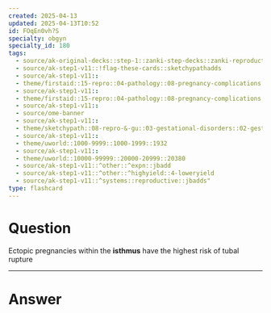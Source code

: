 ```yaml
---
created: 2025-04-13
updated: 2025-04-13T10:52
id: FOqEn0vh?S
specialty: obgyn
specialty_id: 180
tags:
  - source/ak-original-decks::step-1::zanki-step-decks::zanki-reproductive::reproductive-physiology-+-anatomy/embryo
  - source/ak-step1-v11::!flag-these-cards::sketchypathadds
  - source/ak-step1-v11::
  - theme/firstaid::15-repro::04-pathology::08-pregnancy-complications
  - source/ak-step1-v11::
  - theme/firstaid::15-repro::04-pathology::08-pregnancy-complications::ectopic-pregnancy
  - source/ak-step1-v11::
  - source/ome-banner
  - source/ak-step1-v11::
  - theme/sketchypath::08-repro-&-gu::03-gestational-disorders::02-gestational-disorders
  - source/ak-step1-v11::
  - theme/uworld::1000-9999::1000-1999::1932
  - source/ak-step1-v11::
  - theme/uworld::10000-99999::20000-20999::20380
  - source/ak-step1-v11::^other::^expn::jbadd
  - source/ak-step1-v11::^other::^highyield::4-loweryield
  - source/ak-step1-v11::^systems::reproductive::jbadds"
type: flashcard
---
```


# Question
Ectopic pregnancies within the **isthmus** have the highest risk of tubal rupture

---

# Answer
